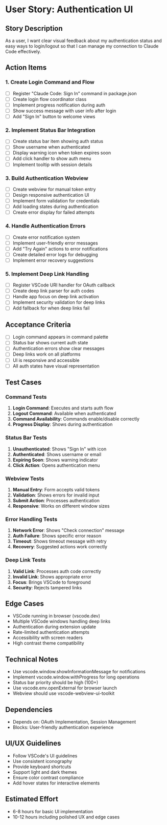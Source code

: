 # User Story: Authentication UI

## Story Description
As a user, I want clear visual feedback about my authentication status and easy ways to login/logout so that I can manage my connection to Claude Code effectively.

## Action Items

### 1. Create Login Command and Flow
- [ ] Register "Claude Code: Sign In" command in package.json
- [ ] Create login flow coordinator class
- [ ] Implement progress notification during auth
- [ ] Show success message with user info after login
- [ ] Add "Sign In" button to welcome views

### 2. Implement Status Bar Integration
- [ ] Create status bar item showing auth status
- [ ] Show username when authenticated
- [ ] Display warning icon when token expires soon
- [ ] Add click handler to show auth menu
- [ ] Implement tooltip with session details

### 3. Build Authentication Webview
- [ ] Create webview for manual token entry
- [ ] Design responsive authentication UI
- [ ] Implement form validation for credentials
- [ ] Add loading states during authentication
- [ ] Create error display for failed attempts

### 4. Handle Authentication Errors
- [ ] Create error notification system
- [ ] Implement user-friendly error messages
- [ ] Add "Try Again" actions to error notifications
- [ ] Create detailed error logs for debugging
- [ ] Implement error recovery suggestions

### 5. Implement Deep Link Handling
- [ ] Register VSCode URI handler for OAuth callback
- [ ] Create deep link parser for auth codes
- [ ] Handle app focus on deep link activation
- [ ] Implement security validation for deep links
- [ ] Add fallback for when deep links fail

## Acceptance Criteria
- [ ] Login command appears in command palette
- [ ] Status bar shows current auth state
- [ ] Authentication errors show clear messages
- [ ] Deep links work on all platforms
- [ ] UI is responsive and accessible
- [ ] All auth states have visual representation

## Test Cases

### Command Tests
1. **Login Command**: Executes and starts auth flow
2. **Logout Command**: Available when authenticated
3. **Command Availability**: Commands enable/disable correctly
4. **Progress Display**: Shows during authentication

### Status Bar Tests
1. **Unauthenticated**: Shows "Sign In" with icon
2. **Authenticated**: Shows username or email
3. **Expiring Soon**: Shows warning indicator
4. **Click Action**: Opens authentication menu

### Webview Tests
1. **Manual Entry**: Form accepts valid tokens
2. **Validation**: Shows errors for invalid input
3. **Submit Action**: Processes authentication
4. **Responsive**: Works on different window sizes

### Error Handling Tests
1. **Network Error**: Shows "Check connection" message
2. **Auth Failure**: Shows specific error reason
3. **Timeout**: Shows timeout message with retry
4. **Recovery**: Suggested actions work correctly

### Deep Link Tests
1. **Valid Link**: Processes auth code correctly
2. **Invalid Link**: Shows appropriate error
3. **Focus**: Brings VSCode to foreground
4. **Security**: Rejects tampered links

## Edge Cases
- VSCode running in browser (vscode.dev)
- Multiple VSCode windows handling deep links
- Authentication during extension update
- Rate-limited authentication attempts
- Accessibility with screen readers
- High contrast theme compatibility

## Technical Notes
- Use vscode.window.showInformationMessage for notifications
- Implement vscode.window.withProgress for long operations
- Status bar priority should be high (100+)
- Use vscode.env.openExternal for browser launch
- Webview should use vscode-webview-ui-toolkit

## Dependencies
- Depends on: OAuth Implementation, Session Management
- Blocks: User-friendly authentication experience

## UI/UX Guidelines
- Follow VSCode's UI guidelines
- Use consistent iconography
- Provide keyboard shortcuts
- Support light and dark themes
- Ensure color contrast compliance
- Add hover states for interactive elements

## Estimated Effort
- 6-8 hours for basic UI implementation
- 10-12 hours including polished UX and edge cases
